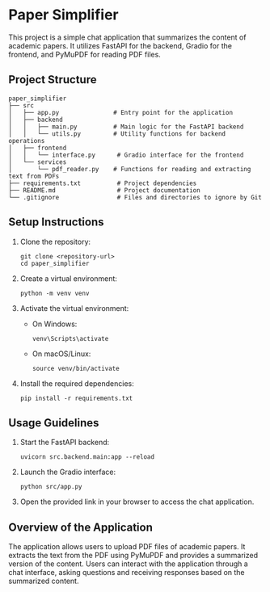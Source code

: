 # Paper Simplifier

This project is a simple chat application that summarizes the content of academic papers. It utilizes FastAPI for the backend, Gradio for the frontend, and PyMuPDF for reading PDF files.

## Project Structure

```
paper_simplifier
├── src
│   ├── app.py               # Entry point for the application
│   ├── backend
│   │   ├── main.py          # Main logic for the FastAPI backend
│   │   └── utils.py         # Utility functions for backend operations
│   ├── frontend
│   │   └── interface.py      # Gradio interface for the frontend
│   └── services
│       └── pdf_reader.py    # Functions for reading and extracting text from PDFs
├── requirements.txt          # Project dependencies
├── README.md                 # Project documentation
└── .gitignore                # Files and directories to ignore by Git
```

## Setup Instructions

1. Clone the repository:
   ```
   git clone <repository-url>
   cd paper_simplifier
   ```

2. Create a virtual environment:
   ```
   python -m venv venv
   ```

3. Activate the virtual environment:
   - On Windows:
     ```
     venv\Scripts\activate
     ```
   - On macOS/Linux:
     ```
     source venv/bin/activate
     ```

4. Install the required dependencies:
   ```
   pip install -r requirements.txt
   ```

## Usage Guidelines

1. Start the FastAPI backend:
   ```
   uvicorn src.backend.main:app --reload
   ```

2. Launch the Gradio interface:
   ```
   python src/app.py
   ```

3. Open the provided link in your browser to access the chat application.

## Overview of the Application

The application allows users to upload PDF files of academic papers. It extracts the text from the PDF using PyMuPDF and provides a summarized version of the content. Users can interact with the application through a chat interface, asking questions and receiving responses based on the summarized content.
